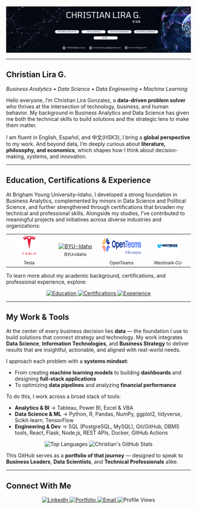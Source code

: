 <p align="center">
  <img src="assets/linkedin-banner.png" alt="LinkedIn Banner Banner" width="1600" />
</p>

---

## Christian Lira G.
*Business Analytics • Data Science • Data Engineering • Machine Learning*

Hello everyone, I’m Christian Lira Gonzalez, a **data-driven problem solver** who thrives at the intersection of technology, business, and human behavior. My background in Business Analytics and Data Science has given me both the technical skills to build solutions and the strategic lens to make them matter.  

I am fluent in English, Español, and 中文(HSK3), I bring a **global perspective** to my work. And beyond data, I’m deeply curious about **literature, philosophy, and economics**, which shapes how I think about decision-making, systems, and innovation.  

---


## Education, Certifications & Experience  

At Brigham Young University–Idaho, I developed a strong foundation in Business Analytics, complemented by minors in Data Science and Political Science, and further strengthened through certifications that broaden my technical and professional skills. Alongside my studies, I’ve contributed to meaningful projects and initiatives across diverse industries and organizations:

<table width="100%">
  <tr>
    <td align="center" width="25%">
      <a href="https://www.tesla.com/" target="_blank">
        <img src="assets/Tesla_logo.png" alt="Tesla" height="60"><br><sub>Tesla</sub>
      </a>
    </td>
    <td align="center" width="25%">
      <a href="https://www.byui.edu/" target="_blank">
        <img src="assets/Brigham_Young_University–Idaho_medallion.svg.png" alt="BYU-Idaho" height="60"><br><sub>BYU–Idaho</sub>
      </a>
    </td>
    <td align="center" width="25%">
      <a href="https://openteams.com/" target="_blank">
        <img src="assets/OpenTeams.png" alt="OpenTeams" height="60"><br><sub>OpenTeams</sub>
      </a>
    </td>
    <td align="center" width="25%">
      <a href="https://www.westmark.org/" target="_blank">
        <img src="assets/westmark.png" alt="Westmark Credit Union" height="60"><br><sub>Westmark CU</sub>
      </a>
    </td>
  </tr>
</table>

To learn more about my academic background, certifications, and professional experience, explore:

<p align="center">
  <a href="https://www.linkedin.com/in/christianlg/details/education">
    <img src="https://img.shields.io/badge/Education-%23B14DFF?style=for-the-badge&logoColor=white" alt="Education" />
  </a>
  <a href="https://www.linkedin.com/in/christianlg/details/certifications">
    <img src="https://img.shields.io/badge/Certifications-%23B14DFF?style=for-the-badge&logoColor=white" alt="Certifications" />
  </a>
  <a href="https://www.linkedin.com/in/christianlg/details/experience/">
    <img src="https://img.shields.io/badge/Experience-%23B14DFF?style=for-the-badge&logo=linkedin&logoColor=white" alt="Experience" />
  </a>
</p>

  
---
## My Work & Tools

At the center of every business decision lies **data** — the foundation I use to build solutions that connect strategy and technology. My work integrates **Data Science**, **Information Technologies**, and **Business Strategy** to deliver results that are insightful, actionable, and aligned with real-world needs.  

I approach each problem with a **systems mindset**:  
- From creating **machine learning models** to building **dashboards** and designing **full-stack applications**  
- To optimizing **data pipelines** and analyzing **financial performance**  

To do this, I work across a broad stack of tools:  

- **Analytics & BI** → Tableau, Power BI, Excel & VBA  
- **Data Science & ML** → Python, R, Pandas, NumPy, ggplot2, tidyverse, Scikit-learn, TensorFlow  
- **Engineering & Dev** → SQL (PostgreSQL, MySQL), Git/GitHub, DBMS tools, React, Flask, Node.js, REST APIs, Docker, GitHub Actions  


<p align="center">
  <img src="https://github-readme-stats.vercel.app/api/top-langs/?username=ChristianLG2&layout=compact&title_color=4DB5FF&text_color=ffffff&bg_color=000000&border_color=B14DFF" alt="Top Languages" />
  <img src="https://github-readme-stats.vercel.app/api?username=ChristianLG2&show_icons=true&title_color=4DB5FF&icon_color=B14DFF&text_color=ffffff&bg_color=000000&border_color=B14DFF" alt="Christian's GitHub Stats" />
</p>

This GitHub serves as a **portfolio of that journey** — designed to speak to **Business Leaders**, **Data Scientists**, and **Technical Professionals** alike.  

---

## Connect With Me

<p align="center">
  <a href="https://www.linkedin.com/in/christianlg/">
    <img src="https://img.shields.io/badge/LinkedIn-%23B14DFF?style=for-the-badge&logo=linkedin&logoColor=white" alt="LinkedIn" />
  </a>
  <a href="https://www.clirago.com">
    <img src="https://img.shields.io/badge/Portfolio-%23B14DFF?style=for-the-badge&logo=google-chrome&logoColor=white" alt="Portfolio" />
  </a>
  <a href="mailto:lir18001@byui.edu">
    <img src="https://img.shields.io/badge/Email-%23B14DFF?style=for-the-badge&logo=gmail&logoColor=white" alt="Email" />
  </a>
  <img src="https://komarev.com/ghpvc/?username=ChristianLG2&color=B14DFF&style=for-the-badge" alt="Profile Views" />
</p>


<!--
**ChristianLG2/ChristianLG2** is a ✨ _special_ ✨ repository because its `README.md` (this file) appears on your GitHub profile.

Here are some ideas to get you started:

- 🔭 I’m currently working on ...
- 🌱 I’m currently learning ...
- 👯 I’m looking to collaborate on ...
- 🤔 I’m looking for help with ...
- 💬 Ask me about ...
- 📫 How to reach me: ...
- 😄 Pronouns: ...
- ⚡ Fun fact: ...
-->
